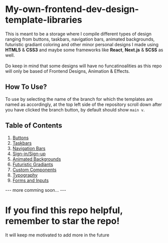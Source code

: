 # My-own-frontend-dev-design-template-libraries

This is meant to be a storage where I compile different types of design ranging from buttons, taskbars, navigation bars, animated backgrounds, futuristic gradiant coloring and other minor personal designs I made using **HTML5** & **CSS3** and maybe some frameworks like **React**, **Next.js** & **SCSS** as well.
<br><br>
Do keep in mind that some designs will have no funcatinoalities as this repo will only be based of Frontend Designs, Animation & Effects.

## How To Use?
To use by selecting the name of the branch for which the templates are named as accordingly, at the top left side of the repository scroll down after you have clicked the branch button, by default should show `main v`.

## Table of Contents
1. [Buttons](#buttons)
2. [Taskbars](#taskbars)
3. [Navigation Bars](#navigation-bars)
4. [Sign-in/Sign-up](#Sign-in/Sign-up)
5. [Animated Backgrounds](#animated-backgrounds)
6. [Futuristic Gradiants](#futuristic-gradiants)
7. [Custom Components](#custom-components)
8. [Typography](#typography)
9. [Forms and Inputs](#forms-and-inputs)

--- more comming soon... ---

<!-- ### Contributions-->

# If you find this repo helpful, remember to star the repo!
It will keep me motivated to add more in the future


